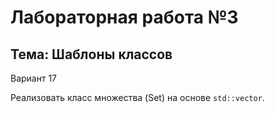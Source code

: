 Лабораторная работа №3
=====
Тема: Шаблоны классов
-----
Вариант 17  

Реализовать класс множества (Set) на основе `std::vector`.